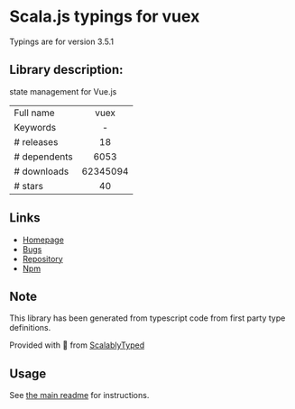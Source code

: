 
# Scala.js typings for vuex

Typings are for version 3.5.1

## Library description:
state management for Vue.js

|                    |                 |
| ------------------ | :-------------: |
| Full name          | vuex |
| Keywords           | - |
| # releases         | 18 |
| # dependents       | 6053 |
| # downloads        | 62345094 |
| # stars            | 40 |

## Links
- [Homepage](https://github.com/vuejs/vuex#readme)
- [Bugs](https://github.com/vuejs/vuex/issues)
- [Repository](https://github.com/vuejs/vuex)
- [Npm](https://www.npmjs.com/package/vuex)
    


## Note
This library has been generated from typescript code from first party type definitions.

Provided with :purple_heart: from [ScalablyTyped](https://github.com/oyvindberg/ScalablyTyped)

## Usage
See [the main readme](../../readme.md) for instructions.


